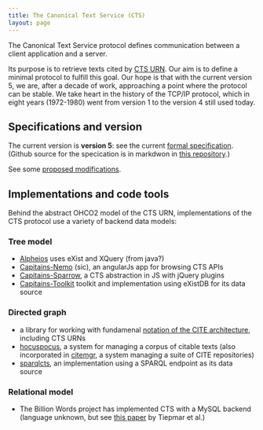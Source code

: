 ```yaml
---
title: The Canonical Text Service (CTS)
layout: page
---
```


The Canonical Text Service protocol defines communication between a client application and a server.

Its purpose is to retrieve texts cited by [CTS URN](ctsurn).   Our aim is to define a minimal protocol to fulfill this goal.  Our hope is that  with the current version 5, we are, after a decade of work, approaching a point where the protocol can be stable.  We take heart in the history of the TCP/IP protocol, which in eight years (1972-1980) went from version 1 to the version 4 still used today.



## Specifications and version

The current version is **version 5**:   see the current [formal specification](http://cite-architecture.github.io/cts_spec/). (Github source for the specication is in markdwon in [this repository](https://github.com/cite-architecture/cts_spec).)

See some [proposed modifications](proposed).

## Implementations and code tools ##

Behind the abstract OHCO2 model of the CTS URN, implementations of the CTS protocol use a variety of backend data models:

### Tree model ###


- [Alpheios](http://alpheios.net/content/alpheios-cts-api ) uses eXist and XQuery (from java?)
- [Capitains-Nemo](https://github.com/PerseusDL/Capitains-Nemo) (sic), an angularJs app for browsing CTS APIs
- [Capitains-Sparrow](https://github.com/PerseusDL/Capitains-Sparrow), a CTS abstraction in JS with jQuery plugins
- [Capitains-Toolkit](https://github.com/PerseusDL/Capitains-Toolkit) toolkit and implementation using eXistDB for its data source




### Directed graph ###



- a library for working with fundamenal [notation of the CITE architecture](http://cite-architecture.github.io/cite/), including CTS URNs
- [hocuspocus](http://cite-architecture.github.io/hocuspocus/), a system for managing a corpus of citable texts (also incorporated in [citemgr](http://cite-architecture.github.io/citemgr/), a system managing a suite of CITE repositories)
- [sparqlcts](https://github.com/cite-architecture/sparqlcts), an implementation using a SPARQL endpoint as its data source


### Relational model 

- The Billion Words project has implemented CTS with a MySQL backend (language unknown, but see [this paper](http://aclweb.org/anthology//W/W14/W14-0601.pdf) by Tiepmar et al.)

